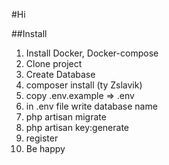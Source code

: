 #Hi

##Install 
1. Install Docker, Docker-compose
2. Clone project
3. Create Database
4. composer install (ty Zslavik)
5. copy .env.example => .env
6. in .env file write database name
7. php artisan migrate
8. php artisan key:generate
9. register
10. Be happy 

